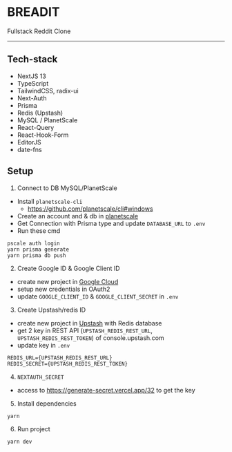 # BREADIT

Fullstack Reddit Clone
<hr/>

## Tech-stack
- NextJS 13
- TypeScript
- TailwindCSS, radix-ui 
- Next-Auth
- Prisma
- Redis (Upstash)
- MySQL / PlanetScale
- React-Query
- React-Hook-Form
- EditorJS
- date-fns

## Setup

1. Connect to DB MySQL/PlanetScale
- Install `planetscale-cli`
  - https://github.com/planetscale/cli#windows
- Create an account and & db in [planetscale](planetscale.com)
- Get Connection with Prisma type and update `DATABASE_URL` to `.env`
- Run these cmd
```
pscale auth login
yarn prisma generate
yarn prisma db push
```

2. Create Google ID & Google Client ID
- create new project in [Google Cloud](cloud.google.com)
- setup new credentials in OAuth2
- update `GOOGLE_CLIENT_ID` & `GOOGLE_CLIENT_SECRET` in `.env`

3. Create Upstash/redis ID
-  create new project in [Upstash](upstash.com) with Redis database 
-  get 2 key in REST API (`UPSTASH_REDIS_REST_URL`, `UPSTASH_REDIS_REST_TOKEN`) of console.upstash.com
-  update key in `.env`
```
REDIS_URL={UPSTASH_REDIS_REST_URL}
REDIS_SECRET={UPSTASH_REDIS_REST_TOKEN}
```

4. `NEXTAUTH_SECRET`
- access to https://generate-secret.vercel.app/32 to get the key

5. Install dependencies
```
yarn
```

6. Run project
```
yarn dev
```
